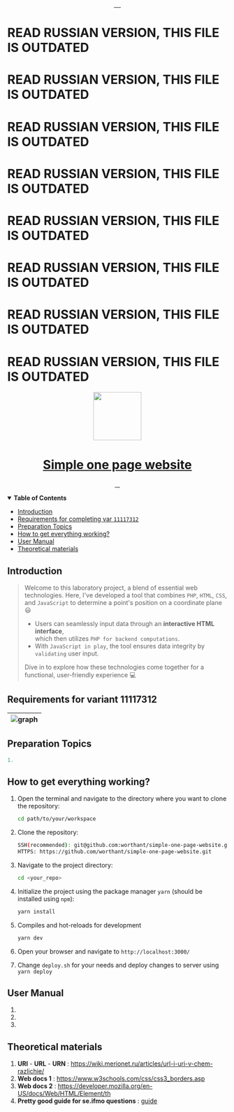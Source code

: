 <p align="center">
<a aria-label="Translation" href="./README_RU.md">
    <img alt="" src="https://img.shields.io/badge/translation-RU-red?style=for-the-badge">
</a>
<a aria-label="Translation" href="./README_RU.md">
    <img alt="" src="https://img.shields.io/badge/translation-RU-red?style=for-the-badge">
</a>
<a aria-label="Translation" href="./README_RU.md">
    <img alt="" src="https://img.shields.io/badge/translation-RU-red?style=for-the-badge">
</a>
<a aria-label="Translation" href="./README_RU.md">
    <img alt="" src="https://img.shields.io/badge/translation-RU-red?style=for-the-badge">
</a>
<a aria-label="Translation" href="./README_RU.md">
    <img alt="" src="https://img.shields.io/badge/translation-RU-red?style=for-the-badge">
</a>
</p>

# READ RUSSIAN VERSION, THIS FILE IS OUTDATED
# READ RUSSIAN VERSION, THIS FILE IS OUTDATED
# READ RUSSIAN VERSION, THIS FILE IS OUTDATED
# READ RUSSIAN VERSION, THIS FILE IS OUTDATED
# READ RUSSIAN VERSION, THIS FILE IS OUTDATED
# READ RUSSIAN VERSION, THIS FILE IS OUTDATED
# READ RUSSIAN VERSION, THIS FILE IS OUTDATED
# READ RUSSIAN VERSION, THIS FILE IS OUTDATED


<p align="center">
  <a href="https://ibb.co/Sv4F0Yq">
    <picture>
      <img src="https://i.ibb.co/nkNxfdh/html.png" height="110">
    </picture>
    <h1 align="center">Simple one page website</h1>
  </a>
</p>

<p align="center">
  <a aria-label="Repo size" href="https://github.com/worthant/simple-one-page-website">
    <img alt="" src="https://img.shields.io/github/repo-size/worthant/simple-one-page-website?style=for-the-badge&logo=github">
  </a>
  <a aria-label="Translation" href="./README_RU.md">
    <img alt="" src="https://img.shields.io/badge/translation-RU-red?style=for-the-badge">
  </a>
  <a aria-label="Build Status" href="https://github.com/worthant/simple-one-page-website/actions">
    <img alt="" src="https://img.shields.io/github/actions/workflow/status/worthant/simple-one-page-website/php.yaml?branch=main&style=for-the-badge&logo=github-actions">
  </a>
  <a aria-label="License" href="./LICENSE">
    <img alt="" src="https://img.shields.io/github/license/worthant/simple-one-page-website?style=for-the-badge">
  </a>
</p>

<details open>
   <summary><b>Table of Contents</b></summary>

- [Introduction](#intro)
- [Requirements for completing var `11117312`](#requirements)
- [Preparation Topics](#preparation)
- [How to get everything working?](#setup)
- [User Manual](#manual)
- [Theoretical materials](#theory)

</details>

<a id="intro"></a>

## Introduction

> Welcome to this laboratory project, a blend of essential web technologies. Here, I've developed a tool that combines `PHP`, `HTML`, `CSS`, and `JavaScript` to determine a point's position on a coordinate plane :smiley:
>
> - Users can seamlessly input data through an **interactive HTML interface**,  
> which then utilizes `PHP for backend computations`.  
> - With `JavaScript in play`, the tool ensures data integrity by `validating` user input.  
>
> Dive in to explore how these technologies come together for a functional, user-friendly experience :computer:

<a id="requirements"></a>

## Requirements for variant 11117312

|![graph](https://github.com/worthant/MVC-GeoValidator/assets/43885024/625ac219-2029-432d-8080-f23ddcb4ead4)|
|:-:|

   
<a id="preparation"></a>

## Preparation Topics

   ```python
   1.
   ```

<a id="setup"></a>

## How to get everything working?

   1. Open the terminal and navigate to the directory where you want to clone the repository:

      ```bash
      cd path/to/your/workspace
      ```

   2. Clone the repository:

      ```bash
      SSH(recommended): git@github.com:worthant/simple-one-page-website.git
      HTTPS: https://github.com/worthant/simple-one-page-website.git
      ```

   3. Navigate to the project directory:

      ```bash
      cd <your_repo>
      ```

   4. Initialize the project using the package manager `yarn` (should be installed using `npm`):

      ```bash
      yarn install
      ```

   5. Compiles and hot-reloads for development

      ```bash
      yarn dev
      ```

   6. Open your browser and navigate to `http://localhost:3000/`

   7. Change `deploy.sh` for your needs and deploy changes to server using `yarn deploy`

<a id="manual"></a>

## User Manual

   1.
   2.
   3.

<a id="theory"></a>

## Theoretical materials

   1. **URI** - **URL** - **URN** : <https://wiki.merionet.ru/articles/url-i-uri-v-chem-razlichie/>
   2. **Web docs 1** : <https://www.w3schools.com/css/css3_borders.asp>
   3. **Web docs 2** : <https://developer.mozilla.org/en-US/docs/Web/HTML/Element/th>
   4. **Pretty good guide for se.ifmo questions** : [guide](https://docs.google.com/document/u/0/d/13eAoOwDXg1enr3eFeawcM76AAhufZljDA4XYcNYAyDg/mobilebasic)
